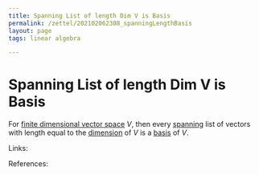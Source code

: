 ```yaml
---
title: Spanning List of length Dim V is Basis
permalink: /zettel/202102062308_spanningLengthBasis
layout: page
tags: linear algebra

---
```

# Spanning List of length Dim V is Basis

For [finite dimensional vector space](202102062028_finiteDimensionalVectorSpace) $V$, then every [spanning](202102062022_spanDefinition) 
list of vectors with length equal to the [dimension](202102062253_dimensionDefinition) of $V$ is a [basis](202102062154_basisDefinition) of
$V$.

Links: 

References: 

